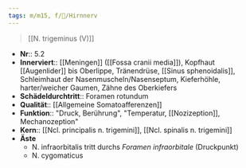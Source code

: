 ```yaml
---
tags: m/m15, f/🧠/Hirnnerv
---
```

> [[N. trigeminus (V)]]
- **Nr**:: 5.2
- **Innerviert**:: [[Meningen]] ([[Fossa cranii media]]), Kopfhaut [[Augenlider]] bis Oberlippe, Tränendrüse, [[Sinus sphenoidalis]], Schleimhaut der Nasenmuscheln/Nasenseptum, Kieferhöhle, harter/weicher Gaumen, Zähne des Oberkiefers
- **Schädeldurchtritt**:: Foramen rotundum
- **Qualität**:: [[Allgemeine Somatoafferenzen]]
- **Funktion**:: "Druck, Berührung", "Temperatur, [[Nozizeption]], Mechanozeption"
- **Kern**:: [[Ncl. principalis n. trigemini]], [[Ncl. spinalis n. trigemini]]
- **Äste**
	- N. infraorbitalis tritt durchs *Foramen infraorbitale* (Druckpunkt)
	- N. cygomaticus